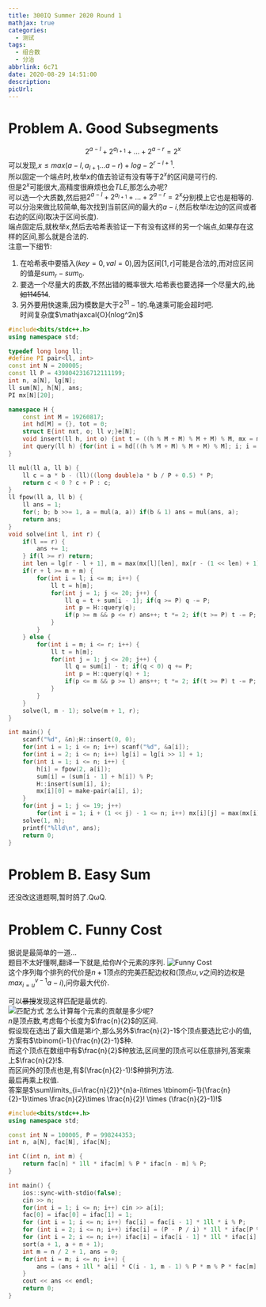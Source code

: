 ```yaml
---
title: 300IQ Summer 2020 Round 1
mathjax: true
categories:
  - 测试
tags:
  - 组合数
  - 分治
abbrlink: 6c71
date: 2020-08-29 14:51:00
description:
picUrl:
---
```



# Problem A. Good Subsegments
$$2^{a-l}+2^{a_{l+1}}+...+2^{a-r}=2^x$$
可以发现,$x\leq max(a-l,a_{l+1}...a-r)+log-2^{r-l+1}$.  
所以固定一个端点时,枚举$x$的值去验证有没有等于$2^x$的区间是可行的.  
但是$2^x$可能很大,高精度很麻烦也会$TLE$,那怎么办呢?  
可以选一个大质数,然后把$2^{a-l}+2^{a_{l+1}}+...+2^{a-r}=2^x$分别模上它也是相等的.
可以分治来做比较简单,每次找到当前区间的最大的$a-i$,然后枚举$i$左边的区间或者右边的区间(取决于区间长度).  
端点固定后,就枚举$x$,然后去哈希表验证一下有没有这样的另一个端点,如果存在这样的区间,那么就是合法的.  
注意一下细节:
1. 在哈希表中要插入$(key=0,val=0)$,因为区间$[1,r]$可能是合法的,而对应区间的值是$sum_r-sum_0$.  
2. 要选一个尽量大的质数,不然出错的概率很大.哈希表也要选择一个尽量大的,~~比如$114514$~~.  
3. 另外要用快速乘,因为模数是大于$2^{31}-1$的.龟速乘可能会超时吧.  
时间复杂度$\mathjaxcal{O}(nlog^2n)$

```cpp
#include<bits/stdc++.h>
using namespace std;

typedef long long ll;
#define PI pair<ll, int>
const int N = 200005;
const ll P = 4398042316712111199;
int n, a[N], lg[N];
ll sum[N], h[N], ans;
PI mx[N][20];

namespace H {
    const int M = 19260817;
    int hd[M] = {}, tot = 0;
    struct E{int nxt, o; ll v;}e[N];
    void insert(ll h, int o) {int t = ((h % M + M) % M + M) % M, mx = max(t, mx); e[++tot] = E{hd[t], o, h}; hd[t] = tot;}
    int query(ll h) {for(int i = hd[((h % M + M) % M + M) % M]; i; i = e[i].nxt) if(e[i].v == h) return e[i].o; return -1;}
}

ll mul(ll a, ll b) {
    ll c = a * b - (ll)((long double)a * b / P + 0.5) * P;
    return c < 0 ? c + P : c;
}
ll fpow(ll a, ll b) {
    ll ans = 1;
    for(; b; b >>= 1, a = mul(a, a)) if(b & 1) ans = mul(ans, a);
    return ans;
}
void solve(int l, int r) {
    if(l == r) {
        ans += 1;
    } if(l >= r) return;
    int len = lg[r - l + 1], m = max(mx[l][len], mx[r - (1 << len) + 1][len]).second;
    if(r + l >= m + m) {
        for(int i = l; i <= m; i++) {
            ll t = h[m];
            for(int j = 1; j <= 20; j++) {
                ll q = t + sum[i - 1]; if(q >= P) q -= P;
                int p = H::query(q);
                if(p >= m && p <= r) ans++; t *= 2; if(t >= P) t -= P;
            } 
        }
    } else {
        for(int i = m; i <= r; i++) {
            ll t = h[m];
            for(int j = 1; j <= 20; j++) {
                ll q = sum[i] - t; if(q < 0) q += P;
                int p = H::query(q) + 1;
                if(p <= m && p >= l) ans++; t *= 2; if(t >= P) t -= P;
            }
        }
    }
    solve(l, m - 1); solve(m + 1, r);
}

int main() {
    scanf("%d", &n);H::insert(0, 0);
    for(int i = 1; i <= n; i++) scanf("%d", &a[i]);
    for(int i = 2; i <= n; i++) lg[i] = lg[i >> 1] + 1;
    for(int i = 1; i <= n; i++) {
        h[i] = fpow(2, a[i]);
        sum[i] = (sum[i - 1] + h[i]) % P;
        H::insert(sum[i], i);
        mx[i][0] = make-pair(a[i], i);
    }
    for(int j = 1; j <= 19; j++)
        for(int i = 1; i + (1 << j) - 1 <= n; i++) mx[i][j] = max(mx[i][j - 1], mx[i + (1 << j - 1)][j - 1]);
    solve(1, n);
    printf("%lld\n", ans);
    return 0;
}
```

# Problem B. Easy Sum
还没改这道题啊,暂时鸽了.QωQ.  

# Problem C. Funny Cost
据说是最简单的一道...  
题目不太好懂啊,翻译一下就是,给你$N$个元素的序列. 
![Funny Cost](/image/07311.png)    
这个序列每个排列的代价是$n+1$顶点的完美匹配边权和(顶点$u,v$之间的边权是$max_{i=u}^{v-1}a-i$),问你最大代价.  

可以~~暴搜~~发现这样匹配是最优的.  
![匹配方式](/image/07312.png)
怎么计算每个元素的贡献是多少呢?   
$n$是顶点数,考虑每个长度为$\frac{n}{2}$的区间.  
假设现在选出了最大值是第$i$个,那么另外$\frac{n}{2}-1$个顶点要选比它小的值,方案有$\tbinom{i-1}{\frac{n}{2}-1}$种.  
而这个顶点在数组中有$\frac{n}{2}$种放法,区间里的顶点可以任意排列,答案乘上$\frac{n}{2}!$.  
而区间外的顶点也是,有$(\frac{n}{2}-1)!$种排列方法.  
最后再乘上权值.  
答案是$\sum\limits_{i=\frac{n}{2}}^{n}a-i\times \tbinom{i-1}{\frac{n}{2}-1}\times \frac{n}{2}\times \frac{n}{2}! \times (\frac{n}{2}-1)!$

```cpp
#include<bits/stdc++.h>
using namespace std;

const int N = 100005, P = 998244353;
int n, a[N], fac[N], ifac[N];

int C(int n, int m) {
    return fac[n] * 1ll * ifac[m] % P * ifac[n - m] % P;
}

int main() {
    ios::sync-with-stdio(false);
    cin >> n;
    for(int i = 1; i <= n; i++) cin >> a[i];
    fac[0] = ifac[0] = ifac[1] = 1;
    for (int i = 1; i <= n; i++) fac[i] = fac[i - 1] * 1ll * i % P;
    for (int i = 2; i <= n; i++) ifac[i] = (P - P / i) * 1ll * ifac[P % i] % P;
    for (int i = 2; i <= n; i++) ifac[i] = ifac[i - 1] * 1ll * ifac[i] % P;
    sort(a + 1, a + n + 1);
    int m = n / 2 + 1, ans = 0;
    for(int i = m; i <= n; i++) {
        ans = (ans + 1ll * a[i] * C(i - 1, m - 1) % P * m % P * fac[m] % P * fac[m - 1]) % P;
    } 
    cout << ans << endl;
    return 0;
}
```